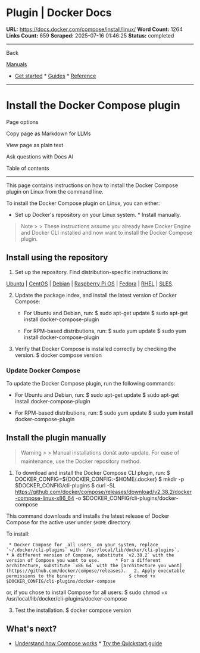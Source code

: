 # Plugin | Docker Docs

**URL:** https://docs.docker.com/compose/install/linux/
**Word Count:** 1264
**Links Count:** 659
**Scraped:** 2025-07-16 01:46:25
**Status:** completed

---

Back

[Manuals](https://docs.docker.com/manuals/)

  * [Get started](https://docs.docker.com/get-started/)   * [Guides](https://docs.docker.com/guides/)   * [Reference](https://docs.docker.com/reference/)

* * *

# Install the Docker Compose plugin

Page options

Copy page as Markdown for LLMs

View page as plain text

Ask questions with Docs AI

Table of contents

* * *

This page contains instructions on how to install the Docker Compose plugin on Linux from the command line.

To install the Docker Compose plugin on Linux, you can either:

  * Set up Docker's repository on your Linux system.   * Install manually.

> Note >  > These instructions assume you already have Docker Engine and Docker CLI installed and now want to install the Docker Compose plugin.

## Install using the repository

  1. Set up the repository. Find distribution-specific instructions in:

[Ubuntu](https://docs.docker.com/engine/install/ubuntu/#install-using-the-repository) | [CentOS](https://docs.docker.com/engine/install/centos/#set-up-the-repository) | [Debian](https://docs.docker.com/engine/install/debian/#install-using-the-repository) | [Raspberry Pi OS](https://docs.docker.com/engine/install/raspberry-pi-os/#install-using-the-repository) | [Fedora](https://docs.docker.com/engine/install/fedora/#set-up-the-repository) | [RHEL](https://docs.docker.com/engine/install/rhel/#set-up-the-repository) | [SLES](https://docs.docker.com/engine/install/sles/#set-up-the-repository).

  2. Update the package index, and install the latest version of Docker Compose:

     * For Ubuntu and Debian, run:                        $ sudo apt-get update            $ sudo apt-get install docker-compose-plugin            

     * For RPM-based distributions, run:                        $ sudo yum update            $ sudo yum install docker-compose-plugin            

  3. Verify that Docker Compose is installed correctly by checking the version.                    $ docker compose version          

### Update Docker Compose

To update the Docker Compose plugin, run the following commands:

  * For Ubuntu and Debian, run:                  $ sudo apt-get update         $ sudo apt-get install docker-compose-plugin         

  * For RPM-based distributions, run:                  $ sudo yum update         $ sudo yum install docker-compose-plugin         

## Install the plugin manually

> Warning >  > Manual installations donât auto-update. For ease of maintenance, use the Docker repository method.

  1. To download and install the Docker Compose CLI plugin, run:                    $ DOCKER_CONFIG=${DOCKER_CONFIG:-$HOME/.docker}          $ mkdir -p $DOCKER_CONFIG/cli-plugins          $ curl -SL https://github.com/docker/compose/releases/download/v2.38.2/docker-compose-linux-x86_64 -o $DOCKER_CONFIG/cli-plugins/docker-compose          

This command downloads and installs the latest release of Docker Compose for the active user under `$HOME` directory.

To install:

     * Docker Compose for _all users_ on your system, replace `~/.docker/cli-plugins` with `/usr/local/lib/docker/cli-plugins`.      * A different version of Compose, substitute `v2.38.2` with the version of Compose you want to use.      * For a different architecture, substitute `x86_64` with the [architecture you want](https://github.com/docker/compose/releases).   2. Apply executable permissions to the binary:                    $ chmod +x $DOCKER_CONFIG/cli-plugins/docker-compose          

or, if you chose to install Compose for all users:                    $ sudo chmod +x /usr/local/lib/docker/cli-plugins/docker-compose          

  3. Test the installation.                    $ docker compose version          

## What's next?

  * [Understand how Compose works](https://docs.docker.com/compose/intro/compose-application-model/)   * [Try the Quickstart guide](https://docs.docker.com/compose/gettingstarted/)